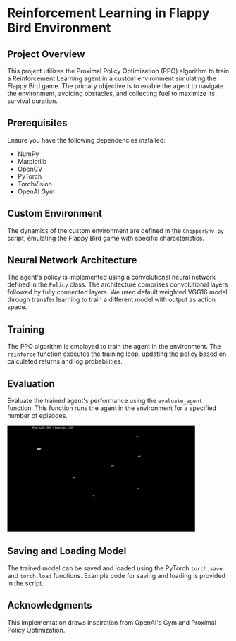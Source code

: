 # Reinforcement Learning in Flappy Bird Environment

## Project Overview

This project utilizes the Proximal Policy Optimization (PPO) algorithm to train a Reinforcement Learning agent in a custom environment simulating the Flappy Bird game. The primary objective is to enable the agent to navigate the environment, avoiding obstacles, and collecting fuel to maximize its survival duration.

## Prerequisites

Ensure you have the following dependencies installed:

- NumPy
- Matplotlib
- OpenCV
- PyTorch
- TorchVision
- OpenAI Gym

## Custom Environment

The dynamics of the custom environment are defined in the `ChopperEnv.py` script, emulating the Flappy Bird game with specific characteristics.

## Neural Network Architecture

The agent's policy is implemented using a convolutional neural network defined in the `Policy` class. The architecture comprises convolutional layers followed by fully connected layers.
We used default weighted VGG16 model through transfer learning to train a different model with output as action space.

## Training

The PPO algorithm is employed to train the agent in the environment. The `reinforce` function executes the training loop, updating the policy based on calculated returns and log probabilities.

## Evaluation

Evaluate the trained agent's performance using the `evaluate_agent` function. This function runs the agent in the environment for a specified number of episodes.

![Flappy-bird](https://github.com/AnantVerma-58/Flappy-Bird/blob/main/Flappy%20Bird.gif)
## Saving and Loading Model

The trained model can be saved and loaded using the PyTorch `torch.save` and `torch.load` functions. Example code for saving and loading is provided in the script.

## Acknowledgments

This implementation draws inspiration from OpenAI's Gym and Proximal Policy Optimization.
